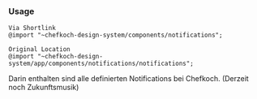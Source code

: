 ### Usage  
    
    Via Shortlink
    @import "~chefkoch-design-system/components/notifications";
    
    Original Location
    @import "~chefkoch-design-system/app/components/notifications/notifications";

Darin enthalten sind alle definierten Notifications bei Chefkoch. (Derzeit noch Zukunftsmusik)  